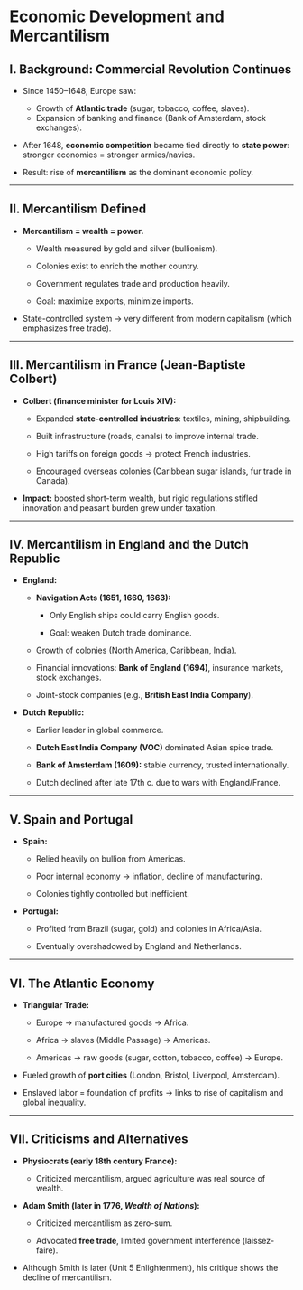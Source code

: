 #            Economic Development and Mercantilism
## **I. Background: Commercial Revolution Continues**

- Since 1450–1648, Europe saw:
    
    - Growth of **Atlantic trade** (sugar, tobacco, coffee, slaves).
    - Expansion of banking and finance (Bank of Amsterdam, stock exchanges).
- After 1648, **economic competition** became tied directly to **state power**: stronger economies = stronger armies/navies.
- Result: rise of **mercantilism** as the dominant economic policy.
---

## **II. Mercantilism Defined**

- **Mercantilism = wealth = power.**
    
    - Wealth measured by gold and silver (bullionism).
        
    - Colonies exist to enrich the mother country.
        
    - Government regulates trade and production heavily.
        
    - Goal: maximize exports, minimize imports.
        
- State-controlled system → very different from modern capitalism (which emphasizes free trade).
    

---

## **III. Mercantilism in France (Jean-Baptiste Colbert)**

- **Colbert (finance minister for Louis XIV):**
    
    - Expanded **state-controlled industries**: textiles, mining, shipbuilding.
        
    - Built infrastructure (roads, canals) to improve internal trade.
        
    - High tariffs on foreign goods → protect French industries.
        
    - Encouraged overseas colonies (Caribbean sugar islands, fur trade in Canada).
        
- **Impact:** boosted short-term wealth, but rigid regulations stifled innovation and peasant burden grew under taxation.
    

---

## **IV. Mercantilism in England and the Dutch Republic**

- **England:**
    
    - **Navigation Acts (1651, 1660, 1663):**
        
        - Only English ships could carry English goods.
            
        - Goal: weaken Dutch trade dominance.
            
    - Growth of colonies (North America, Caribbean, India).
        
    - Financial innovations: **Bank of England (1694)**, insurance markets, stock exchanges.
        
    - Joint-stock companies (e.g., **British East India Company**).
        
- **Dutch Republic:**
    
    - Earlier leader in global commerce.
        
    - **Dutch East India Company (VOC)** dominated Asian spice trade.
        
    - **Bank of Amsterdam (1609):** stable currency, trusted internationally.
        
    - Dutch declined after late 17th c. due to wars with England/France.
        

---

## **V. Spain and Portugal**

- **Spain:**
    
    - Relied heavily on bullion from Americas.
        
    - Poor internal economy → inflation, decline of manufacturing.
        
    - Colonies tightly controlled but inefficient.
        
- **Portugal:**
    
    - Profited from Brazil (sugar, gold) and colonies in Africa/Asia.
        
    - Eventually overshadowed by England and Netherlands.
        

---

## **VI. The Atlantic Economy**

- **Triangular Trade:**
    
    - Europe → manufactured goods → Africa.
        
    - Africa → slaves (Middle Passage) → Americas.
        
    - Americas → raw goods (sugar, cotton, tobacco, coffee) → Europe.
        
- Fueled growth of **port cities** (London, Bristol, Liverpool, Amsterdam).
    
- Enslaved labor = foundation of profits → links to rise of capitalism and global inequality.
    

---

## **VII. Criticisms and Alternatives**

- **Physiocrats (early 18th century France):**
    
    - Criticized mercantilism, argued agriculture was real source of wealth.
        
- **Adam Smith (later in 1776, _Wealth of Nations_):**
    
    - Criticized mercantilism as zero-sum.
        
    - Advocated **free trade**, limited government interference (laissez-faire).
        
- Although Smith is later (Unit 5 Enlightenment), his critique shows the decline of mercantilism.